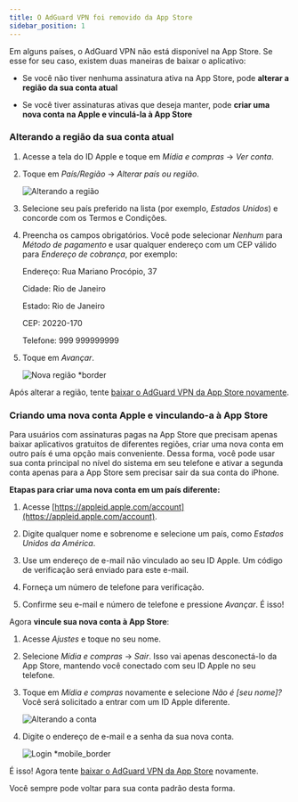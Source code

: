 ```yaml
---
title: O AdGuard VPN foi removido da App Store
sidebar_position: 1
---
```


Em alguns países, o AdGuard VPN não está disponível na App Store. Se esse for seu caso, existem duas maneiras de baixar o aplicativo:

- Se você não tiver nenhuma assinatura ativa na App Store, pode **alterar a região da sua conta atual**

- Se você tiver assinaturas ativas que deseja manter, pode **criar uma nova conta na Apple e vinculá-la à App Store**

### Alterando a região da sua conta atual

1. Acesse a tela do ID Apple e toque em _Mídia e compras_ → _Ver conta_.

2. Toque em _País/Região_ → _Alterar país ou região_.

   ![Alterando a região](https://cdn.adtidy.org/content/kb/vpn/ios/app_store/changing_country.png)

3. Selecione seu país preferido na lista (por exemplo, _Estados Unidos_) e concorde com os Termos e Condições.

4. Preencha os campos obrigatórios. Você pode selecionar _Nenhum_ para _Método de pagamento_ e usar qualquer endereço com um CEP válido para _Endereço de cobrança_, por exemplo:

   Endereço: Rua Mariano Procópio, 37

   Cidade: Rio de Janeiro

   Estado: Rio de Janeiro

   CEP: 20220-170

   Telefone: 999 999999999

5. Toque em _Avançar_.

   ![Nova região \*border](https://cdn.adtidy.org/content/kb/vpn/ios/app_store/new_country.png)

Após alterar a região, tente [baixar o AdGuard VPN da App Store novamente](https://apps.apple.com/us/app/adguard-vpn-unlimited-fast/id1525373602).

### Criando uma nova conta Apple e vinculando-a à App Store

Para usuários com assinaturas pagas na App Store que precisam apenas baixar aplicativos gratuitos de diferentes regiões, criar uma nova conta em outro país é uma opção mais conveniente. Dessa forma, você pode usar sua conta principal no nível do sistema em seu telefone e ativar a segunda conta apenas para a App Store sem precisar sair da sua conta do iPhone.

**Etapas para criar uma nova conta em um país diferente:**

1. Acesse [https://appleid.apple.com/account](https://appleid.apple.com/account).

2. Digite qualquer nome e sobrenome e selecione um país, como _Estados Unidos da América_.

3. Use um endereço de e-mail não vinculado ao seu ID Apple. Um código de verificação será enviado para este e-mail.

4. Forneça um número de telefone para verificação.

5. Confirme seu e-mail e número de telefone e pressione _Avançar_. É isso!

Agora **vincule sua nova conta à App Store**:

1. Acesse _Ajustes_ e toque no seu nome.

2. Selecione _Mídia e compras_ → _Sair_. Isso vai apenas desconectá-lo da App Store, mantendo você conectado com seu ID Apple no seu telefone.

3. Toque em _Mídia e compras_ novamente e selecione _Não é [seu nome]?_ Você será solicitado a entrar com um ID Apple diferente.

   ![Alterando a conta](https://cdn.adtidy.org/content/kb/vpn/ios/app_store/log_out.png)

4. Digite o endereço de e-mail e a senha da sua nova conta.

   ![Login \*mobile\_border](https://cdn.adtidy.org/content/kb/vpn/ios/app_store/apple_id.png)

É isso! Agora tente [baixar o AdGuard VPN da App Store](https://apps.apple.com/us/app/adguard-vpn-unlimited-fast/id1525373602) novamente.

Você sempre pode voltar para sua conta padrão desta forma.
